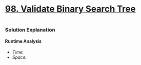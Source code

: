 # [98. Validate Binary Search Tree](https://leetcode.com/problems/validate-binary-search-tree/)

```python

```

### Solution Explanation 

#### Runtime Analysis  
- *Time:*
- *Space:*